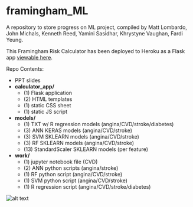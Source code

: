 # framingham_ML
A repository to store progress on ML project, compiled by Matt Lombardo, John Michals, Kenneth Reed, Yamini Sasidhar, Khrystyne Vaughan, Fardi Yeung.

This Framingham Risk Calculator has been deployed to Heroku as a Flask app [viewable here](https://hidden-island-65494.herokuapp.com).

Repo Contents:
* PPT slides
* **calculator_app/**
    * (1) Flask application
    * (2) HTML templates
    * (1) static CSS sheet
    * (1) static JS script
* **models/**
    * (1) TXT w/ R regression models (angina/CVD/stroke/diabetes)
    * (3) ANN KERAS models (angina/CVD/stroke)
    * (3) SVM SKLEARN models (angina/CVD/stroke)
    * (3) RF SKLEARN models (angina/CVD/stroke)
    * (13) StandardScaler SKLEARN models (per feature)
* **work/**
    * (1) jupyter notebook file (CVD)
    * (2) ANN python scripts (angina/stroke)
    * (1) RF python script (angina/CVD/stroke)
    * (1) SVM python script (angina/CVD/stroke)
    * (1) R regression script (angina/CVD/stroke/diabetes)
    
    

![alt text](https://github.com/sasidhy1/framingham_ML/blob/master/images/model_diagram.svg "Process Diagram")
